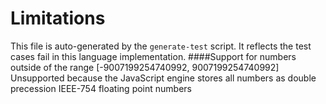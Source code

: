 # Limitations
This file is auto-generated by the `generate-test` script. It reflects the test cases fail in this language implementation.
####Support for numbers outside of the range [-9007199254740992, 9007199254740992]
Unsupported because the JavaScript engine stores all numbers as double precession IEEE-754 floating point numbers
